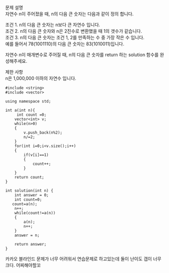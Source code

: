 문제 설명   
자연수 n이 주어졌을 때, n의 다음 큰 숫자는 다음과 같이 정의 합니다.    

조건 1. n의 다음 큰 숫자는 n보다 큰 자연수 입니다.   
조건 2. n의 다음 큰 숫자와 n은 2진수로 변환했을 때 1의 갯수가 같습니다.   
조건 3. n의 다음 큰 숫자는 조건 1, 2를 만족하는 수 중 가장 작은 수 입니다.   
예를 들어서 78(1001110)의 다음 큰 숫자는 83(1010011)입니다.   

자연수 n이 매개변수로 주어질 때, n의 다음 큰 숫자를 return 하는 solution 함수를 완성해주세요.   

제한 사항   
n은 1,000,000 이하의 자연수 입니다.   

```
#include <string>
#include <vector>

using namespace std;

int a(int n){
     int count =0;
    vector<int> v;
    while(n>0)
    {
        v.push_back(n%2);
        n/=2;
    }
    for(int i=0;i<v.size();i++)
    {
        if(v[i]==1)
        {
            count++;
        }
    }
    return count;
}

int solution(int n) {
    int answer = 0;
    int count=0;
   count=a(n);
    n++;
    while(count!=a(n))
    {
        a(n);
        n++;
    }
    answer = n;
    
    return answer;
}
```

카카오 블라인드 문제가 너무 어려워서 연습문제로 하고있는데 둘이 난이도 갭이 너무 크다. 어찌해야할꼬